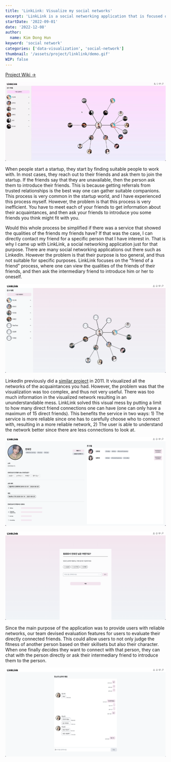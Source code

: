 ```yaml
---
title: 'LinkLink: Visualize my social networks'
excerpt: 'LinkLink is a social networking application that is focused on reaching out to the acquaintances of my friends. By providing a visualized social network graph consisted of my friends and the friends of my friends, one can find their suitable companions easily.'
startDate: '2022-09-01'
date: '2022-12-08'
author:
  name: Kim Dong Hun
keyword: 'social network'
categories: ['data-visualization', 'social-network']
thumbnail: '/assets/project/linklink/demo.gif'
WIP: false
---
```


[Project Wiki →](https://github.com/swsnu/swppfall2022-team9/wiki/Requirements-and-Specification)

![Demo](/assets/project/linklink/demo.gif)

When people start a startup, they start by finding suitable people to work with. In most cases, they reach out to their friends and ask them to join the startup. If the friends say that they are unavailable, then the person ask them to introduce their friends. This is because getting referrals from trusted relationships is the best way one can gather suitable companions. This process is very common in the startup world, and I have experienced this process myself. However, the problem is that this process is very inefficient. You have to meet each of your friends to get information about their acquaintances, and then ask your friends to introduce you some friends you think might fit with you.

Would this whole process be simplified if there was a service that showed the qualities of the friends my friends have? If that was the case, I can directly contact my friend for a specific person that I have interest in. That is why I came up with LinkLink, a social networking application just for that purpose. There are many social networking applications out there such as LinkedIn. However the problem is that their purpose is too general, and thus not suitable for specific purposes. LinkLink focuses on the "friend of a friend" process, where one can view the qualities of the friends of their friends, and then ask the intermediary friend to introduce him or her to oneself.

![Friend Network Visualization](/assets/project/linklink/home.png)

LinkedIn previously did a [similar project](https://blog.linkedin.com/2011/01/24/linkedin-inmaps) in 2011. It visualized all the networks of the acquaintances you had. However, the problem was that the visualization was too complex, and thus not very useful. There was too much information in the visualized network resulting in an ununderstandable mess. LinkLink solved this visual mess by putting a limit to how many direct friend connections one can have (one can only have a maximum of 15 direct friends). This benefits the service in two ways: 1) The service is more reliable since one has to carefully choose who to connect with, resulting in a more reliable network, 2) The user is able to understand the network better since there are less connections to look at.

![Personal Profile UI](/assets/project/linklink/profile.png)

![Evaluate Friends](/assets/project/linklink/evaluate.png)

Since the main purpose of the application was to provide users with reliable networks, our team devised evaluation features for users to evaluate their directly connected friends. This could allow users to not only judge the fitness of another person based on their skillsets but also their character. When one finally decides they want to connect with that person, they can chat with the person directly or ask their intermediary friend to introduce them to the person.

![Chat](/assets/project/linklink/chat.png)
